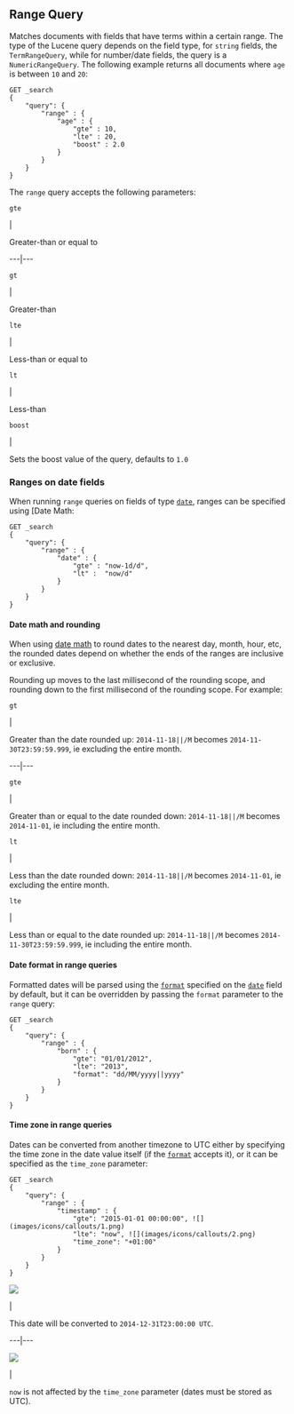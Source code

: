 ## Range Query

Matches documents with fields that have terms within a certain range. The type of the Lucene query depends on the field type, for `string` fields, the `TermRangeQuery`, while for number/date fields, the query is a `NumericRangeQuery`. The following example returns all documents where `age` is between `10` and `20`:
    
    
    GET _search
    {
        "query": {
            "range" : {
                "age" : {
                    "gte" : 10,
                    "lte" : 20,
                    "boost" : 2.0
                }
            }
        }
    }

The `range` query accepts the following parameters:

`gte`

| 

Greater-than or equal to   
  
---|---  
  
`gt`

| 

Greater-than   
  
`lte`

| 

Less-than or equal to   
  
`lt`

| 

Less-than   
  
`boost`

| 

Sets the boost value of the query, defaults to `1.0`  
  
### Ranges on date fields

When running `range` queries on fields of type [`date`](date.html), ranges can be specified using [Date Math:
    
    
    GET _search
    {
        "query": {
            "range" : {
                "date" : {
                    "gte" : "now-1d/d",
                    "lt" :  "now/d"
                }
            }
        }
    }

#### Date math and rounding

When using [date math](common-options.html#date-math) to round dates to the nearest day, month, hour, etc, the rounded dates depend on whether the ends of the ranges are inclusive or exclusive.

Rounding up moves to the last millisecond of the rounding scope, and rounding down to the first millisecond of the rounding scope. For example:

`gt`

| 

Greater than the date rounded up: `2014-11-18||/M` becomes `2014-11-30T23:59:59.999`, ie excluding the entire month.   
  
---|---  
  
`gte`

| 

Greater than or equal to the date rounded down: `2014-11-18||/M` becomes `2014-11-01`, ie including the entire month.   
  
`lt`

| 

Less than the date rounded down: `2014-11-18||/M` becomes `2014-11-01`, ie excluding the entire month.   
  
`lte`

| 

Less than or equal to the date rounded up: `2014-11-18||/M` becomes `2014-11-30T23:59:59.999`, ie including the entire month.   
  
#### Date format in range queries

Formatted dates will be parsed using the [`format`](mapping-date-format.html) specified on the [`date`](date.html) field by default, but it can be overridden by passing the `format` parameter to the `range` query:
    
    
    GET _search
    {
        "query": {
            "range" : {
                "born" : {
                    "gte": "01/01/2012",
                    "lte": "2013",
                    "format": "dd/MM/yyyy||yyyy"
                }
            }
        }
    }

#### Time zone in range queries

Dates can be converted from another timezone to UTC either by specifying the time zone in the date value itself (if the [`format`](mapping-date-format.html) accepts it), or it can be specified as the `time_zone` parameter:
    
    
    GET _search
    {
        "query": {
            "range" : {
                "timestamp" : {
                    "gte": "2015-01-01 00:00:00", ![](images/icons/callouts/1.png)
                    "lte": "now", ![](images/icons/callouts/2.png)
                    "time_zone": "+01:00"
                }
            }
        }
    }

![](images/icons/callouts/1.png)

| 

This date will be converted to `2014-12-31T23:00:00 UTC`.   
  
---|---  
  
![](images/icons/callouts/2.png)

| 

`now` is not affected by the `time_zone` parameter (dates must be stored as UTC). 
